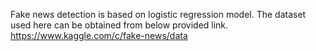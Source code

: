 Fake news detection is based on logistic regression model.
The dataset used here can be obtained from below provided link.
https://www.kaggle.com/c/fake-news/data
